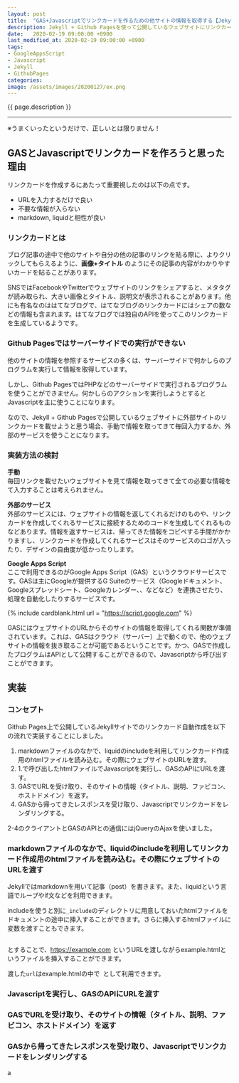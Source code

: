 ```yaml
---
layout: post
title:  "GAS+Javascriptでリンクカードを作るための他サイトの情報を取得する【Jekyll + Github Pages用】"
description: Jekyll + Github Pagesを使って公開しているウェブサイトにリンクカードを作るために、GAS + Javascriptでドメインが異なるウェブサイトからタイトルや説明文などの情報を抜き取ります。
date:   2020-02-19 09:00:00 +0900
last_modified_at: 2020-02-19 09:00:00 +0900
tags:
- GoogleAppsScript
- Javascript
- Jekyll
- GithubPages
categories:
image: /assets/images/20200127/ex.png
---
```


{{ page.description }}

---

※うまくいったというだけで、正しいとは限りません！

## GASとJavascriptでリンクカードを作ろうと思った理由

リンクカードを作成するにあたって重要視したのは以下の点です。
- URLを入力するだけで良い
- 不要な情報が入らない
- markdown, liquidと相性が良い

### リンクカードとは

ブログ記事の途中で他のサイトや自分の他の記事のリンクを貼る際に、よりクリックしてもらえるように、**画像+タイトル** のようにその記事の内容がわかりやすいカードを貼ることがあります。

SNSではFacebookやTwitterでウェブサイトのリンクをシェアすると、メタタグが読み取られ、大きい画像とタイトル、説明文が表示されることがあります。他にも有名なのははてなブログで、はてなブログのリンクカードにはシェアの数などの情報も含まれます。はてなブログでは独自のAPIを使ってこのリンクカードを生成しているようです。

### Github Pagesではサーバーサイドでの実行ができない

他のサイトの情報を参照するサービスの多くは、サーバーサイドで何かしらのプログラムを実行して情報を取得しています。

しかし、Github PagesではPHPなどのサーバーサイドで実行されるプログラムを使うことができません。何かしらのアクションを実行しようとするとJavascriptを主に使うことになります。

なので、Jekyll + Github Pagesで公開しているウェブサイトに外部サイトのリンクカードを載せようと思う場合、手動で情報を取ってきて毎回入力するか、外部のサービスを使うことになります。

### 実装方法の検討

**手動**  
毎回リンクを載せたいウェブサイトを見て情報を取ってきて全ての必要な情報をて入力することは考えられません。

**外部のサービス**  
外部のサービスには、ウェブサイトの情報を返してくれるだけのものや、リンクカードを作成してくれるサービスに接続するためのコードを生成してくれるものなどあります。情報を返すサービスは、帰ってきた情報をコピペする手間がかかりますし、リンクカードを作成してくれるサービスはそのサービスのロゴが入ったり、デザインの自由度が低かったりします。

**Google Apps Script**  
ここで利用できるのがGoogle Apps Script（GAS）というクラウドサービスです。GASは主にGoogleが提供するG Suiteのサービス（Googleドキュメント、Googleスプレッドシート、Googleカレンダー、、などなど）を連携させたり、処理を自動化したりするサービスです。

{% include cardblank.html url = "https://script.google.com" %}

GASにはウェブサイトのURLからそのサイトの情報を取得してくれる関数が準備されています。これは、GASはクラウド（サーバー）上で動くので、他のウェブサイトの情報を抜き取ることが可能であるということです。かつ、GASで作成したプログラムはAPIとして公開することができるので、Javascriptから呼び出すことができます。

## 実装

### コンセプト

Github Pages上で公開しているJekyllサイトでのリンクカード自動作成を以下の流れで実装することにしました。

1. markdownファイルのなかで、liquidのincludeを利用してリンクカード作成用のhtmlファイルを読み込む。その際にウェブサイトのURLを渡す。
2. 1.で呼び出したhtmlファイルでJavascriptを実行し、GASのAPIにURLを渡す。
3. GASでURLを受け取り、そのサイトの情報（タイトル、説明、ファビコン、ホストドメイン）を返す。
4. GASから帰ってきたレスポンスを受け取り、Javascriptでリンクカードをレンダリングする。

2-4のクライアントとGASのAPIとの通信にはjQueryのAjaxを使いました。

### markdownファイルのなかで、liquidのincludeを利用してリンクカード作成用のhtmlファイルを読み込む。その際にウェブサイトのURLを渡す

Jekyllではmarkdownを用いて記事（post）を書きます。また、liquidという言語でループやif文などを利用できます。

includeを使うと別に```_include```のディレクトリに用意しておいたhtmlファイルをドキュメントの途中に挿入することができます。さらに挿入するhtmlファイルに変数を渡すこともできます。

```

```

とすることで、https://example.com というURLを渡しながらexample.htmlというファイルを挿入することができます。

渡した```url```はexample.htmlの中で``` ```として利用できます。

### Javascriptを実行し、GASのAPIにURLを渡す



### GASでURLを受け取り、そのサイトの情報（タイトル、説明、ファビコン、ホストドメイン）を返す




### GASから帰ってきたレスポンスを受け取り、Javascriptでリンクカードをレンダリングする



a
